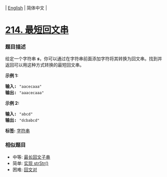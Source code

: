| [English](README_EN.md) | 简体中文 |

# [214. 最短回文串](https://leetcode-cn.com/problems/shortest-palindrome)
 ### 题目描述
<p>给定一个字符串 <em><strong>s</strong></em>，你可以通过在字符串前面添加字符将其转换为回文串。找到并返回可以用这种方式转换的最短回文串。</p>

<p><strong>示例&nbsp;1:</strong></p>

<pre><strong>输入: </strong><code>&quot;aacecaaa&quot;</code>
<strong>输出:</strong> <code>&quot;aaacecaaa&quot;</code>
</pre>

<p><strong>示例 2:</strong></p>

<pre><strong>输入: </strong><code>&quot;abcd&quot;</code>
<strong>输出:</strong> <code>&quot;dcbabcd&quot;</code></pre>

**标签:**  [字符串](https://leetcode-cn.com/tag/string) 
 ### 相似题目
- 中等:	[最长回文子串](https://leetcode-cn.com/problems/longest-palindromic-substring) 
- 简单:	[实现 strStr()](https://leetcode-cn.com/problems/implement-strstr) 
- 困难:	[回文对](https://leetcode-cn.com/problems/palindrome-pairs) 
